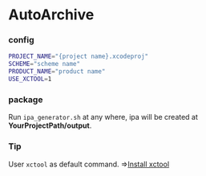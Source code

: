 # AutoArchive
### config
```bash
PROJECT_NAME="{project name}.xcodeproj"
SCHEME="scheme name"
PRODUCT_NAME="product name"
USE_XCTOOL=1
```

### package
Run `ipa_generator.sh` at any where, ipa will be created at **YourProjectPath/output**.

### Tip
User `xctool` as default command. =>[Install xctool](https://github.com/facebook/xctool)